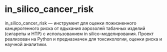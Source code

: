 # in_silico_cancer_risk
in_silico_cancer_risk — инструмент для оценки пожизненного канцерогенного риска от вдыхания аэрозолей табачных изделий (сигареты и HTP) с использованием in silico-моделирования. Проект реализован на Python и предназначен для токсикологии, оценки риска и научной аналитики.
